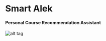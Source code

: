 # Smart Alek 
#### Personal Course Recommendation Assistant

![alt tag](https://raw.githubusercontent.com/andrewwong97/smart-alek/master/12980617_1162095250490279_167771219_n.jpg?token=AG_8oeChLPD_ArzXMc0SE6oHjJx-wjhPks5XFHePwA%3D%3D)


